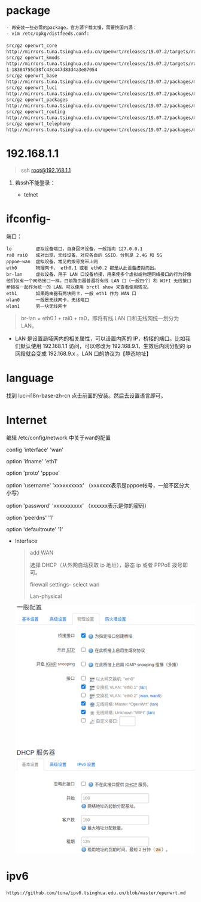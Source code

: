 # package

```
- 再安装一些必需的package，官方源下载太慢，需要换国内源：
- vim /etc/opkg/distfeeds.conf:

src/gz openwrt_core http://mirrors.tuna.tsinghua.edu.cn/openwrt/releases/19.07.2/targets/ramips/mt7620/packages
src/gz openwrt_kmods http://mirrors.tuna.tsinghua.edu.cn/openwrt/releases/19.07.2/targets/ramips/mt7620/kmods/4.14.171-1-18384755d38fc43c447d83d4a3e07054
src/gz openwrt_base http://mirrors.tuna.tsinghua.edu.cn/openwrt/releases/19.07.2/packages/mipsel_24kc/base
src/gz openwrt_luci http://mirrors.tuna.tsinghua.edu.cn/openwrt/releases/19.07.2/packages/mipsel_24kc/luci
src/gz openwrt_packages http://mirrors.tuna.tsinghua.edu.cn/openwrt/releases/19.07.2/packages/mipsel_24kc/packages
src/gz openwrt_routing http://mirrors.tuna.tsinghua.edu.cn/openwrt/releases/19.07.2/packages/mipsel_24kc/routing
src/gz openwrt_telephony http://mirrors.tuna.tsinghua.edu.cn/openwrt/releases/19.07.2/packages/mipsel_24kc/telephony

```


# 192.168.1.1

> ssh root@192.168.1.1

1. 若ssh不能登录：

    - telnet


# ifconfig-

端口：

```
lo         虚拟设备端口，自身回环设备，一般指向 127.0.0.1
ra0 rai0   成对出现，无线设备，对应各自的 SSID，分别是 2.4G 和 5G
pppoe-wan  虚拟设备，常见的拨号宽带上网
eth0       物理网卡， eth0.1 或者 eth0.2 都是从此设备虚拟而出。
br-lan     虚拟设备，用于 LAN 口设备桥接，用来使多个虚拟或物理网络接口的行为好像他们仅有一个网络接口一样。目前路由器普遍将有线 LAN 口（一般四个）和 WIFI 无线接口桥接在一起作为统一的 LAN。可以使用 brctl show 来查看使用情况。
eth1       如果路由器有两块网卡，一般 eth1 作为 WAN 口
wlan0      一般是无线网卡，无线端口
wlan1      另一块无线网卡
```
> br-lan = eth0.1 + rai0 + ra0，即将有线 LAN 口和无线网统一划分为 LAN。

- LAN 是设置局域网内的相关属性，可以设置内网的 IP，桥接的端口。比如我们默认使用 192.168.1.1 访问，可以修改为 192.168.9.1，生效后内网分配的 ip 网段就会变成 192.168.9.x 。LAN 口的协议为【静态地址】


# language 

找到 luci-i18n-base-zh-cn 点击前面的安装。然后去设置语言即可。

# Internet

编辑 /etc/config/network 中关于wan的配置


config 'interface' 'wan'

option 'ifname' 'eth1'

option 'proto' 'pppoe'

option 'username' 'xxxxxxxxxx'   （xxxxxxx表示是pppoe帐号，一般不区分大小写）

option 'password' 'xxxxxxxxxx'    （xxxxxx表示是你的密码）

option 'peerdns' '1'

option 'defaultroute' '1'

- Interface 

    > add WAN
    >
    > 选择 DHCP（从外网自动获取 ip 地址），静态 ip 或者 PPPoE 拨号即可。
    > 
    > firewall settings- select wan
    >
    > Lan-physical 
    
    ![settings](2020-07-18_17-12.png)



# ipv6

`https://github.com/tuna/ipv6.tsinghua.edu.cn/blob/master/openwrt.md`

